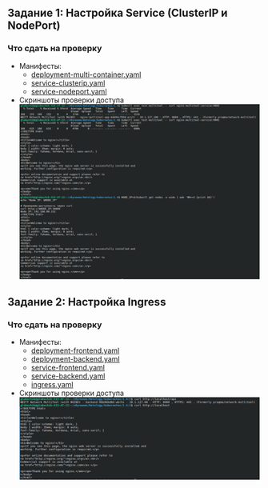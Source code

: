 ## **Задание 1: Настройка Service (ClusterIP и NodePort)**
### **Что сдать на проверку**
- Манифесты:
  - [deployment-multi-container.yaml](1/deployment-multi-container.yaml)
  - [service-clusterip.yaml](1/service-clusterip.yaml)
  - [service-nodeport.yaml](1/service-nodeport.yaml)
- Скриншоты проверки доступа ![](1.png)


## **Задание 2: Настройка Ingress**
### **Что сдать на проверку**
- Манифесты:
  - [deployment-frontend.yaml](2/deployment-frontend.yaml)
  - [deployment-backend.yaml](2/deployment-backend.yaml)
  - [service-frontend.yaml](2/service-frontend.yaml)
  - [service-backend.yaml](2/service-backend.yaml)
  - [ingress.yaml](2/ingress.yaml)
- Скриншоты проверки доступа ![](2.png)